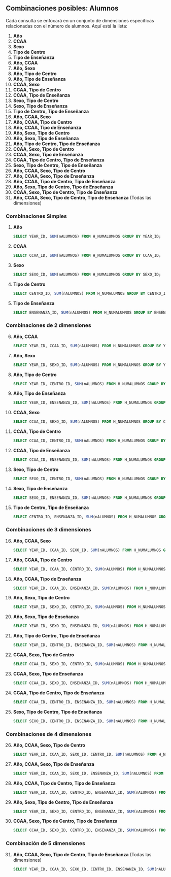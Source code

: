 ## Combinaciones posibles: Alumnos

Cada consulta se enfocará en un conjunto de dimensiones específicas relacionadas con el número de alumnos. Aquí está la lista:

1. **Año**
2. **CCAA**
3. **Sexo**
4. **Tipo de Centro**
5. **Tipo de Enseñanza**
6. **Año, CCAA**
7. **Año, Sexo**
8. **Año, Tipo de Centro**
9. **Año, Tipo de Enseñanza**
10. **CCAA, Sexo**
11. **CCAA, Tipo de Centro**
12. **CCAA, Tipo de Enseñanza**
13. **Sexo, Tipo de Centro**
14. **Sexo, Tipo de Enseñanza**
15. **Tipo de Centro, Tipo de Enseñanza**
16. **Año, CCAA, Sexo**
17. **Año, CCAA, Tipo de Centro**
18. **Año, CCAA, Tipo de Enseñanza**
19. **Año, Sexo, Tipo de Centro**
20. **Año, Sexo, Tipo de Enseñanza**
21. **Año, Tipo de Centro, Tipo de Enseñanza**
22. **CCAA, Sexo, Tipo de Centro**
23. **CCAA, Sexo, Tipo de Enseñanza**
24. **CCAA, Tipo de Centro, Tipo de Enseñanza**
25. **Sexo, Tipo de Centro, Tipo de Enseñanza**
26. **Año, CCAA, Sexo, Tipo de Centro**
27. **Año, CCAA, Sexo, Tipo de Enseñanza**
28. **Año, CCAA, Tipo de Centro, Tipo de Enseñanza**
29. **Año, Sexo, Tipo de Centro, Tipo de Enseñanza**
30. **CCAA, Sexo, Tipo de Centro, Tipo de Enseñanza**
31. **Año, CCAA, Sexo, Tipo de Centro, Tipo de Enseñanza** (Todas las dimensiones)

### Combinaciones Simples

1. **Año**
   ```sql
   SELECT YEAR_ID, SUM(nALUMNOS) FROM H_NUMALUMNOS GROUP BY YEAR_ID;
   ```
2. **CCAA**
   ```sql
   SELECT CCAA_ID, SUM(nALUMNOS) FROM H_NUMALUMNOS GROUP BY CCAA_ID;
   ```
3. **Sexo**
   ```sql
   SELECT SEXO_ID, SUM(nALUMNOS) FROM H_NUMALUMNOS GROUP BY SEXO_ID;
   ```
4. **Tipo de Centro**
   ```sql
   SELECT CENTRO_ID, SUM(nALUMNOS) FROM H_NUMALUMNOS GROUP BY CENTRO_ID;
   ```
5. **Tipo de Enseñanza**
   ```sql
   SELECT ENSENANZA_ID, SUM(nALUMNOS) FROM H_NUMALUMNOS GROUP BY ENSENANZA_ID;
   ```

### Combinaciones de 2 dimensiones

6. **Año, CCAA**
   ```sql
   SELECT YEAR_ID, CCAA_ID, SUM(nALUMNOS) FROM H_NUMALUMNOS GROUP BY YEAR_ID, CCAA_ID;
   ```
7. **Año, Sexo**
   ```sql
   SELECT YEAR_ID, SEXO_ID, SUM(nALUMNOS) FROM H_NUMALUMNOS GROUP BY YEAR_ID, SEXO_ID;
   ```
8. **Año, Tipo de Centro**
   ```sql
   SELECT YEAR_ID, CENTRO_ID, SUM(nALUMNOS) FROM H_NUMALUMNOS GROUP BY YEAR_ID, CENTRO_ID;
   ```
9. **Año, Tipo de Enseñanza**
   ```sql
   SELECT YEAR_ID, ENSENANZA_ID, SUM(nALUMNOS) FROM H_NUMALUMNOS GROUP BY YEAR_ID, ENSENANZA_ID;
   ```
10. **CCAA, Sexo**

    ```sql
    SELECT CCAA_ID, SEXO_ID, SUM(nALUMNOS) FROM H_NUMALUMNOS GROUP BY CCAA_ID, SEXO_ID;
    ```

11. **CCAA, Tipo de Centro**
    ```sql
    SELECT CCAA_ID, CENTRO_ID, SUM(nALUMNOS) FROM H_NUMALUMNOS GROUP BY CCAA_ID, CENTRO_ID;
    ```
12. **CCAA, Tipo de Enseñanza**
    ```sql
    SELECT CCAA_ID, ENSENANZA_ID, SUM(nALUMNOS) FROM H_NUMALUMNOS GROUP BY CCAA_ID, ENSENANZA_ID;
    ```
13. **Sexo, Tipo de Centro**
    ```sql
    SELECT SEXO_ID, CENTRO_ID, SUM(nALUMNOS) FROM H_NUMALUMNOS GROUP BY SEXO_ID, CENTRO_ID;
    ```
14. **Sexo, Tipo de Enseñanza**
    ```sql
    SELECT SEXO_ID, ENSENANZA_ID, SUM(nALUMNOS) FROM H_NUMALUMNOS GROUP BY SEXO_ID, ENSENANZA_ID;
    ```
15. **Tipo de Centro, Tipo de Enseñanza**
    ```sql
    SELECT CENTRO_ID, ENSENANZA_ID, SUM(nALUMNOS) FROM H_NUMALUMNOS GROUP BY CENTRO_ID, ENSENANZA_ID;
    ```

### Combinaciones de 3 dimensiones

16. **Año, CCAA, Sexo**
    ```sql
    SELECT YEAR_ID, CCAA_ID, SEXO_ID, SUM(nALUMNOS) FROM H_NUMALUMNOS GROUP BY YEAR_ID, CCAA_ID, SEXO_ID;
    ```
17. **Año, CCAA, Tipo de Centro**
    ```sql
    SELECT YEAR_ID, CCAA_ID, CENTRO_ID, SUM(nALUMNOS) FROM H_NUMALUMNOS GROUP BY YEAR_ID, CCAA_ID, CENTRO_ID;
    ```
18. **Año, CCAA, Tipo de Enseñanza**
    ```sql
    SELECT YEAR_ID, CCAA_ID, ENSENANZA_ID, SUM(nALUMNOS) FROM H_NUMALUMNOS GROUP BY YEAR_ID, CCAA_ID, ENSENANZA_ID;
    ```
19. **Año, Sexo, Tipo de Centro**
    ```sql
    SELECT YEAR_ID, SEXO_ID, CENTRO_ID, SUM(nALUMNOS) FROM H_NUMALUMNOS GROUP BY YEAR_ID, SEXO_ID, CENTRO_ID;
    ```
20. **Año, Sexo, Tipo de Enseñanza**

    ```sql
    SELECT YEAR_ID, SEXO_ID, ENSENANZA_ID, SUM(nALUMNOS) FROM H_NUMALUMNOS GROUP BY YEAR_ID, SEXO_ID, ENSENANZA_ID;
    ```

21. **Año, Tipo de Centro, Tipo de Enseñanza**
    ```sql
    SELECT YEAR_ID, CENTRO_ID, ENSENANZA_ID, SUM(nALUMNOS) FROM H_NUMALUMNOS GROUP BY YEAR_ID, CENTRO_ID, ENSENANZA_ID;
    ```
22. **CCAA, Sexo, Tipo de Centro**
    ```sql
    SELECT CCAA_ID, SEXO_ID, CENTRO_ID, SUM(nALUMNOS) FROM H_NUMALUMNOS GROUP BY CCAA_ID, SEXO_ID, CENTRO_ID;
    ```
23. **CCAA, Sexo, Tipo de Enseñanza**
    ```sql
    SELECT CCAA_ID, SEXO_ID, ENSENANZA_ID, SUM(nALUMNOS) FROM H_NUMALUMNOS GROUP BY CCAA_ID, SEXO_ID, ENSENANZA_ID;
    ```
24. **CCAA, Tipo de Centro, Tipo de Enseñanza**
    ```sql
    SELECT CCAA_ID, CENTRO_ID, ENSENANZA_ID, SUM(nALUMNOS) FROM H_NUMALUMNOS GROUP BY CCAA_ID, CENTRO_ID, ENSENANZA_ID;
    ```
25. **Sexo, Tipo de Centro, Tipo de Enseñanza**
    ```sql
    SELECT SEXO_ID, CENTRO_ID, ENSENANZA_ID, SUM(nALUMNOS) FROM H_NUMALUMNOS GROUP BY SEXO_ID, CENTRO_ID, ENSENANZA_ID;
    ```

### Combinaciones de 4 dimensiones

26. **Año, CCAA, Sexo, Tipo de Centro**
    ```sql
    SELECT YEAR_ID, CCAA_ID, SEXO_ID, CENTRO_ID, SUM(nALUMNOS) FROM H_NUMALUMNOS GROUP BY YEAR_ID, CCAA_ID, SEXO_ID, CENTRO_ID;
    ```
27. **Año, CCAA, Sexo, Tipo de Enseñanza**
    ```sql
    SELECT YEAR_ID, CCAA_ID, SEXO_ID, ENSENANZA_ID, SUM(nALUMNOS) FROM H_NUMALUMNOS GROUP BY YEAR_ID, CCAA_ID, SEXO_ID, ENSENANZA_ID;
    ```
28. **Año, CCAA, Tipo de Centro, Tipo de Enseñanza**
    ```sql
    SELECT YEAR_ID, CCAA_ID, CENTRO_ID, ENSENANZA_ID, SUM(nALUMNOS) FROM H_NUMALUMNOS GROUP BY YEAR_ID, CCAA_ID, CENTRO_ID, ENSENANZA_ID;
    ```
29. **Año, Sexo, Tipo de Centro, Tipo de Enseñanza**
    ```sql
    SELECT YEAR_ID, SEXO_ID, CENTRO_ID, ENSENANZA_ID, SUM(nALUMNOS) FROM H_NUMALUMNOS GROUP BY YEAR_ID, SEXO_ID, CENTRO_ID, ENSENANZA_ID;
    ```
30. **CCAA, Sexo, Tipo de Centro, Tipo de Enseñanza**
    ```sql
    SELECT CCAA_ID, SEXO_ID, CENTRO_ID, ENSENANZA_ID, SUM(nALUMNOS) FROM H_NUMALUMNOS GROUP BY CCAA_ID, SEXO_ID, CENTRO_ID, ENSENANZA_ID;
    ```

### Combinación de 5 dimensiones

31. **Año, CCAA, Sexo, Tipo de Centro, Tipo de Enseñanza** (Todas las dimensiones)
    ```sql
    SELECT YEAR_ID, CCAA_ID, SEXO_ID, CENTRO_ID, ENSENANZA_ID, SUM(nALUMNOS) FROM H_NUMALUMNOS GROUP BY YEAR_ID, CCAA_ID, SEXO_ID, CENTRO_ID, ENSENANZA_ID;
    ```
